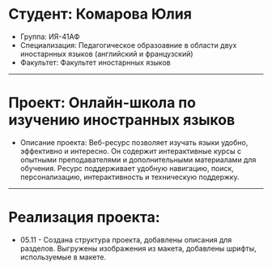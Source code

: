 # Студент: Комарова Юлия 
- Группа: ИЯ-41АФ
- Специализация: Педагогическое образоавние в области двух иностарнных языков (английский и французский)
- Факультет: Факультет иностарнных языков
---
# Проект: Онлайн-школа по изучению иностранных языков
- Описание проекта: Веб-ресурс позволяет изучать языки удобно, эффективно и интересно. Он содержит интерактивные курсы с опытными преподавателями и дополнительными материалами для обучения. Ресурс поддерживает удобную навигацию, поиск, персонализацию, интерактивность и техническую поддержку.
---
# Реализация проекта:
- 05.11 - Создана структура проекта, добавлены описания для разделов. Выгружены изображения из макета, добавлены шрифты, используемые в макете.